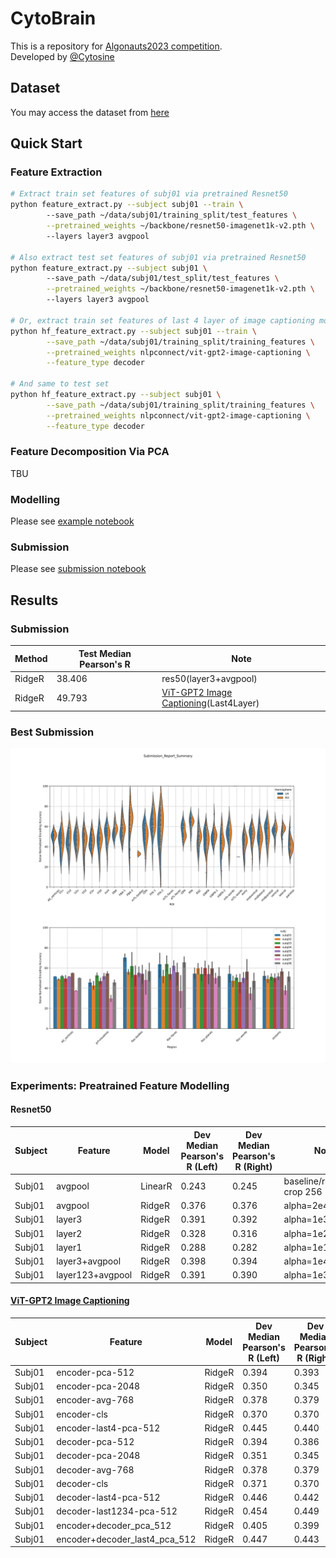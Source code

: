 # CytoBrain

This is a repository for [Algonauts2023 competition](http://algonauts.csail.mit.edu).  
Developed by [@Cytosine](https://github.com/Catosine)

## Dataset
You may access the dataset from [here](https://naturalscenesdataset.org)

## Quick Start
### Feature Extraction
```Bash
# Extract train set features of subj01 via pretrained Resnet50
python feature_extract.py --subject subj01 --train \ 
        --save_path ~/data/subj01/training_split/test_features \
        --pretrained_weights ~/backbone/resnet50-imagenet1k-v2.pth \ 
        --layers layer3 avgpool

# Also extract test set features of subj01 via pretrained Resnet50
python feature_extract.py --subject subj01 \ 
        --save_path ~/data/subj01/test_split/test_features \
        --pretrained_weights ~/backbone/resnet50-imagenet1k-v2.pth \ 
        --layers layer3 avgpool

# Or, extract train set features of last 4 layer of image captioning model
python hf_feature_extract.py --subject subj01 --train \
        --save_path ~/data/subj01/training_split/training_features \
        --pretrained_weights nlpconnect/vit-gpt2-image-captioning \
        --feature_type decoder

# And same to test set
python hf_feature_extract.py --subject subj01 \
        --save_path ~/data/subj01/training_split/training_features \
        --pretrained_weights nlpconnect/vit-gpt2-image-captioning \
        --feature_type decoder
```

### Feature Decomposition Via PCA
TBU

### Modelling
Please see [example notebook](example.ipynb)

### Submission
Please see [submission notebook](submission.ipynb)

## Results
### Submission
| Method | Test Median Pearson's R | Note                  |  
| ------ | ----------------------- | --------------------- |  
| RidgeR | 38.406                  | res50(layer3+avgpool) |
| RidgeR | 49.793                  | [ViT-GPT2 Image Captioning](https://huggingface.co/nlpconnect/vit-gpt2-image-captioning)(Last4Layer) |  

### Best Submission
![fig](./img/Submission_Report_Summary.svg)

### Experiments: Preatrained Feature Modelling
#### Resnet50
| Subject | Feature          | Model   | Dev Median Pearson's R (Left) | Dev Median Pearson's R (Right) | Note                     |  
| ------- | ---------------- | ------- | ----------------------------- | ------------------------------ | ------------------------ |  
| Subj01  | avgpool          | LinearR | 0.243                         | 0.245                          | baseline/random crop 256 |  
| Subj01  | avgpool          | RidgeR  | 0.376                         | 0.376                          | alpha=2e4                |  
| Subj01  | layer3           | RidgeR  | 0.391                         | 0.392                          | alpha=1e3/avgpool        |  
| Subj01  | layer2           | RidgeR  | 0.328                         | 0.316                          | alpha=1e2/avgpool        |  
| Subj01  | layer1           | RidgeR  | 0.288                         | 0.282                          | alpha=1e1/avgpool        |  
| Subj01  | layer3+avgpool   | RidgeR  | 0.398                         | 0.394                          | alpha=1e4                |  
| Subj01  | layer123+avgpool | RidgeR  | 0.391                         | 0.390                          | alpha=1e3                |  




#### [ViT-GPT2 Image Captioning](https://huggingface.co/nlpconnect/vit-gpt2-image-captioning)
| Subject | Feature                       | Model   | Dev Median Pearson's R (Left) | Dev Median Pearson's R (Right) | Note      |  
| ------  | ----------------------------- | ------- | ----------------------------- | ------------------------------ | --------- |  
| Subj01  | encoder-pca-512               | RidgeR  | 0.394                         | 0.393                          | alpha=1   |
| Subj01  | encoder-pca-2048              | RidgeR  | 0.350                         | 0.345                          | alpha=1e4 |
| Subj01  | encoder-avg-768               | RidgeR  | 0.378                         | 0.379                          | alpha=1e4 |
| Subj01  | encoder-cls                   | RidgeR  | 0.370                         | 0.370                          | alpha=1e4 |
| Subj01  | encoder-last4-pca-512         | RidgeR  | 0.445                         | 0.440                          | alpha=2e3 |
| Subj01  | decoder-pca-512               | RidgeR  | 0.394                         | 0.386                          | alpha=5e3 |
| Subj01  | decoder-pca-2048              | RidgeR  | 0.351                         | 0.345                          | alpha=2e4 |
| Subj01  | decoder-avg-768               | RidgeR  | 0.378                         | 0.379                          | alpha=1e4 |
| Subj01  | decoder-cls                   | RidgeR  | 0.371                         | 0.370                          | alpha=1e4 |
| Subj01  | decoder-last4-pca-512         | RidgeR  | 0.446                         | 0.442                          | alpha=2e3 |
| Subj01  | decoder-last1234-pca-512      | RidgeR  | 0.454                         | 0.449                          | alpha=5e5 |
| Subj01  | encoder+decoder_pca_512       | RidgeR  | 0.405                         | 0.399                          | alpha=1e6 |
| Subj01  | encoder+decoder_last4_pca_512 | RidgeR  | 0.447                         | 0.443                          | alpha=1e4 |
